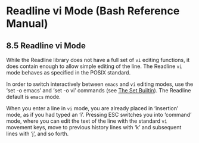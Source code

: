 # Readline vi Mode \(Bash Reference Manual\)

## 8.5 Readline vi Mode

While the Readline library does not have a full set of `vi` editing functions, it does contain enough to allow simple editing of the line. The Readline `vi` mode behaves as specified in the POSIX standard.

In order to switch interactively between `emacs` and `vi` editing modes, use the ‘set -o emacs’ and ‘set -o vi’ commands \(see [The Set Builtin](the-set-builtin-bash-reference-manual.md#The-Set-Builtin)\). The Readline default is `emacs` mode.

When you enter a line in `vi` mode, you are already placed in ‘insertion’ mode, as if you had typed an ‘i’. Pressing ESC switches you into ‘command’ mode, where you can edit the text of the line with the standard `vi` movement keys, move to previous history lines with ‘k’ and subsequent lines with ‘j’, and so forth.


